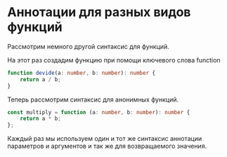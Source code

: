 # Аннотации для разных видов функций

Рассмотрим немного другой синтаксис для функций.

На этот раз создадим функцию при помощи ключевого слова function

```ts
function devide(a: number, b: number): number {
    return a / b;
}
```

Теперь рассмотрим синтаксис для анонимных функций.

```ts
const multiply = function (a: number, b: number): number {
    return a * b;
};
```

Каждый раз мы используем один и тот же синтаксис аннотации параметров и аргументов и так же для возвращаемого значения.

